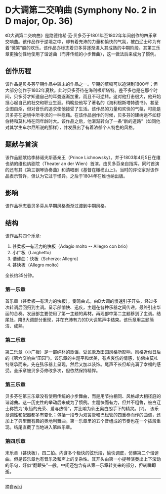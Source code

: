 # D大调第二交响曲 (Symphony No. 2 in D major, Op. 36)

《D大调第二交响曲》是路德维希·范·贝多芬于1801年至1802年年间创作的四乐章交响曲。该作品作于逆境之中，却有着充沛的力量和愉快的气氛，被白辽士称为有着“微笑”般的欢乐。该作品亦标志着贝多芬逐渐进入其成熟的中期阶段。其第三乐章更独创性地使用了谐谑曲（而非传统的小步舞曲），这一做法后来成为了惯例。<br />

## 创作历程
该作品是贝多芬早期作品中较末的作品之一。早期的草稿可以追溯到1800年；但大部分创作于1802年夏秋。此时贝多芬待在海利根斯塔特。差不多也是在那个时间，贝多芬才知道自己的耳聋逐渐加重，而且不可逆转。这对他打击很大，他开始担心起自己的社交和职业生涯。稍晚些他写了著名的《海利根斯塔特遗书》，甚至企图自杀，但对音乐的追求使他接受了生活。该作品的力量和欢快的气氛，可能是贝多芬在逆境中所寻求的一种慰藉。在该作品创作的时候，贝多芬的建树远不如舒伯特和莫札特在同年龄时大。该作品之后，他渐渐转向了一条“新的道路”（如同他对其学生车尔尼所说的那样），并发展出了有着浓郁个人特色的风格。<br />

## 题献与首演
该作品题献给李赫诺夫斯基亲王（Prince Lichnowsky）。并于1803年4月5日在维也纳的维也纳剧院（Theater an der Wien）首演，由贝多芬亲自指挥。同时首演的还有其《第三钢琴协奏曲》和清唱剧《基督在橄榄山上》。当时的评论家对该作品表示赞许，但认为它过于怪异。之后于1804年在维也纳出版。<br />

## 影响
该作品标志着贝多芬从早期风格渐渐过渡到中期风格。<br />

## 结构
该作品共四个乐章:

1. 甚柔板—有活力的快板（Adagio molto -- Allegro con brio）
2. 小广板（Larghetto）
3. 谐谑曲：快板（Scherzo: Allegro）
4. 甚快板（Allegro molto）

全长约35分钟。<br />

### 第一乐章
首乐章（甚柔板—有活力的快板），奏鸣曲式。由D大调的慢速引子开头，经过多次转调后回归到主调。呈示部愉快、迅疾，主题在各种乐器之间传递，最终引出华丽的合奏。发展部主要使用了第一主题的素材。再现部中第二主题移到了主调。结尾处，降B大调部分重现，并在充沛有力的D大调尾声中结束。该乐章用主题简洁、成熟。<br />

### 第二乐章
第二乐章（小广板）是一部纯朴的歌谣，受民歌及田园风格所影响，风格近似日后的《第六交响曲“田园”》。该乐章的主题平和优美，有点哀伤的情感，仿佛由莫札特继承而来。先在弦乐器上呈现，然后又加以装饰。尾声不长但却充满了幸福的感受。全乐章被贝多芬修改多次，但依然保持精悍。<br />

### 第三乐章
贝多芬在第三乐章没有使用传统的小步舞曲，而是用节拍相同、风格却大相径庭的谐谑曲。这一历史性的举动后来成为了惯例。主题快而有力，但并不粗鲁，被白辽士称赞为“永恒的光荣、爱与热情”，并比喻为仙王奥白朗手下的精灵。[2]。 该乐章调性和配器都多有变化；包括一段专为双簧管和巴松管的四重奏而作的曲调，还加上了典型而有趣的奥地利舞曲。第一乐章里的五个音组成的节奏也在一个插段重现。结尾直截了当地进入第四乐章。<br />

### 第四乐章
末乐章（甚快板），四二拍。内含多个极快的弦乐段，愉快调皮，仿佛第二个谐谑曲。但是该乐章也有音乐及和声上的复杂性。其开头由第一小提琴演奏出上下滚动的乐句，好似“翻跟头”一般。中间还包含有从第一乐章转变来的部分，但转瞬即逝。<br />

---

摘自[wiki](https://zh.wikipedia.org/wiki/%E7%AC%AC2%E8%99%9F%E4%BA%A4%E9%9F%BF%E6%9B%B2_(%E8%B2%9D%E5%A4%9A%E8%8A%AC))